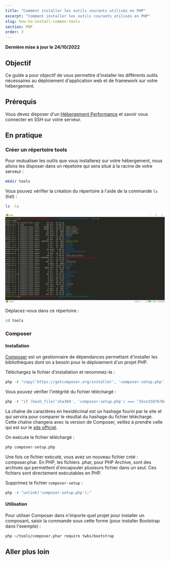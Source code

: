 ```yaml
---
title: "Comment installer les outils courants utilisés en PHP"
excerpt: "Comment installer les outils courants utilisés en PHP"
slug: how-to-install-common-tools
section: PHP
order: 3
---
```


**Dernière mise à jour le 24/10/2022**

## Objectif

Ce guide a pour objectif de vous permettre d'installer les différents outils nécessaires au déploiement d'application web et de framework sur votre hébergement.

## Prérequis

Vous devez disposer d'un [Hébergement Performance](https://www.ovhcloud.com/fr/web-hosting/performance-offer/) et savoir vous connecter en SSH sur votre serveur.

## En pratique

### Créer un répertoire tools

Pour mutualiser les outils que vous installerez sur votre hébergement, nous allons les disposer dans un répetoire qui sera situé à la racine de votre serveur :

```sh
mkdir tools
```

Vous pouvez vérifier la création du répertoire à l'aide de la commande `ls` (list) :
```sh
ls -la
```

![list command](images/how_to_install_common_tools%5B1%5D.png)

Déplacez-vous dans ce répertoire :

```sh
cd tools
```

### Composer

#### Installation

[Composer](https://getcomposer.org/) est un gestionnaire de dépendances permettant d'installer les bibliothèques dont on a besoin pour le déploiement d'un projet PHP.

Téléchargez le fichier d'installation et renommez-le :

```php
php -r "copy('https://getcomposer.org/installer', 'composer-setup.php');"
```

Vous pouvez vérifier l'intégrité du fichier téléchargé :

```php
php -r "if (hash_file('sha384', 'composer-setup.php') === '55ce33d7678c5a611085589f1f3ddf8b3c52d662cd01d4ba75c0ee0459970c2200a51f492d557530c71c15d8dba01eae') { echo 'Installer verified'; } else { echo 'Installer corrupt'; unlink('composer-setup.php'); } echo PHP_EOL;"
```

La chaîne de caractères en hexidécimal est un hashage fourni par le site et qui servira pour comparer le résultat du hashage du fichier téléchargé. Cette chaîne changera avec la version de Composer, veillez à prendre celle qui est sur le [site officiel](https://getcomposer.org/).

On exécute le fichier téléchargé :

```sh
php composer-setup.php
```

Une fois ce fichier exécuté, vous avez un nouveau fichier créé : composer.phar. En PHP, les fichiers .phar, pour PHP Archive, sont des archives qui permettent d'encapsuler plusieurs fichier dans un seul. Ces fichiers sont directement exécutables en PHP.

Supprimez le fichier `composer-setup` :
```php
php -r "unlink('composer-setup.php');"
```

#### Utilisation

Pour utiliser Composer dans n'importe quel projet pour installer un composant, saisir la commande sous cette forme (pour installer Bootstrap dans l'exemple) :
```sh
php ~/tools/composer.phar require twbs/bootstrap
```

## Aller plus loin
